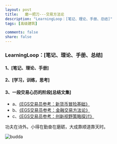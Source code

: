 ```yaml
---
layout: post
title:   磨一把刀---交易方法论
description: "LearningLoop：[笔记、理论、手册、总结]"
tags: [高级建筑]

comments: false
share: false
---
```


###  LearningLoop：[笔记、理论、手册、总结]

####  1、[笔记、理论、手册]

####  2、[学习，训练，思考]

####  3、一段交易心历的阶段[总结文集]

* a、[《EGS交易员参考：新货币冒险基础》](https://www.evernote.com/l/AG7UFppfPhpB5bf7koRDHRo5e11XRfUdnFM)
* b、[《EGS交易员参考：金融交易方法论》](https://www.evernote.com/l/AG6HZONcOz1BfJSpjDxEX-plAL9GB9KNtsU)
* c、[《EGS交易员参考：创新视野策略探讨》](http://www.ruoxu.me/)


功夫在诗外。小得在勤奋在磨砺，大成靠顺道靠天时。


![budda](https://ww2.sinaimg.cn/large/006tNc79gy1fdkdveaubbj31hc0xcaji.jpg)